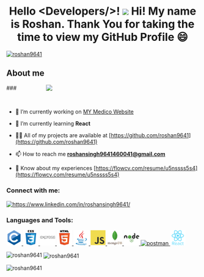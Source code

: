 <h1 align="center">Hello  &ltDevelopers/&gt! <img src="https://raw.githubusercontent.com/MartinHeinz/MartinHeinz/master/wave.gif" width="40> </h1> 
<h3 align="center"> Hi! My name is Roshan. Thank You for taking the time to view my GitHub Profile 😄</h3>

<p align="left"> <a href="https://github.com/ryo-ma/github-profile-trophy"><img src="https://github-profile-trophy.vercel.app/?username=roshan9641&theme=algolia" alt="roshan9641" /></a> </p>
<h2><b> About me </b></h2>
<img align='right' src="https://vidhi-mody.github.io/img/contribute.gif" width="400">
### 
<p align="left"> <a href="https://twitter.com/" target="blank"><img src="https://img.shields.io/twitter/follow/?logo=twitter&style=for-the-badge" alt="" /></a> </p>

- 🔭 I’m currently working on [MY Medico Website](https://github.com/roshan9641/Medico)

- 🌱 I’m currently learning **React**

- 👨‍💻 All of my projects are available at [https://github.com/roshan9641](https://github.com/roshan9641)

- 📫 How to reach me **roshansingh9641460041@gmail.com**

- 📄 Know about my experiences [https://flowcv.com/resume/u5nssss5s4](https://flowcv.com/resume/u5nssss5s4)

<h3 align="left">Connect with me:</h3>
<p align="left">
<a href="https://linkedin.com/in/https://www.linkedin.com/in/roshansingh9641/" target="blank"><img align="center" src="https://raw.githubusercontent.com/rahuldkjain/github-profile-readme-generator/master/src/images/icons/Social/linked-in-alt.svg" alt="https://www.linkedin.com/in/roshansingh9641/" height="30" width="40" /></a>
</p>

<h3 align="left">Languages and Tools:</h3>
<p align="left"> <a href="https://www.cprogramming.com/" target="_blank" rel="noreferrer"> <img src="https://raw.githubusercontent.com/devicons/devicon/master/icons/c/c-original.svg" alt="c" width="40" height="40"/> </a> <a href="https://www.w3schools.com/css/" target="_blank" rel="noreferrer"> <img src="https://raw.githubusercontent.com/devicons/devicon/master/icons/css3/css3-original-wordmark.svg" alt="css3" width="40" height="40"/> </a> <a href="https://expressjs.com" target="_blank" rel="noreferrer"> <img src="https://raw.githubusercontent.com/devicons/devicon/master/icons/express/express-original-wordmark.svg" alt="express" width="40" height="40"/> </a> <a href="https://www.w3.org/html/" target="_blank" rel="noreferrer"> <img src="https://raw.githubusercontent.com/devicons/devicon/master/icons/html5/html5-original-wordmark.svg" alt="html5" width="40" height="40"/> </a> <a href="https://www.java.com" target="_blank" rel="noreferrer"> <img src="https://raw.githubusercontent.com/devicons/devicon/master/icons/java/java-original.svg" alt="java" width="40" height="40"/> </a> <a href="https://developer.mozilla.org/en-US/docs/Web/JavaScript" target="_blank" rel="noreferrer"> <img src="https://raw.githubusercontent.com/devicons/devicon/master/icons/javascript/javascript-original.svg" alt="javascript" width="40" height="40"/> </a> <a href="https://www.mongodb.com/" target="_blank" rel="noreferrer"> <img src="https://raw.githubusercontent.com/devicons/devicon/master/icons/mongodb/mongodb-original-wordmark.svg" alt="mongodb" width="40" height="40"/> </a> <a href="https://nodejs.org" target="_blank" rel="noreferrer"> <img src="https://raw.githubusercontent.com/devicons/devicon/master/icons/nodejs/nodejs-original-wordmark.svg" alt="nodejs" width="40" height="40"/> </a> <a href="https://postman.com" target="_blank" rel="noreferrer"> <img src="https://www.vectorlogo.zone/logos/getpostman/getpostman-icon.svg" alt="postman" width="40" height="40"/> </a> <a href="https://reactjs.org/" target="_blank" rel="noreferrer"> <img src="https://raw.githubusercontent.com/devicons/devicon/master/icons/react/react-original-wordmark.svg" alt="react" width="40" height="40"/> </a> </p>

<p><img align="left" src="https://github-readme-stats.vercel.app/api/top-langs?username=roshan9641&show_icons=true&locale=en&layout=compact" alt="roshan9641" /></p>

<p>&nbsp;<img align="center" src="https://github-readme-stats.vercel.app/api?username=roshan9641&show_icons=true&locale=en" alt="roshan9641" /></p>

<p><img align="center" src="https://github-readme-streak-stats.herokuapp.com/?user=roshan9641&" alt="roshan9641" /></p>
